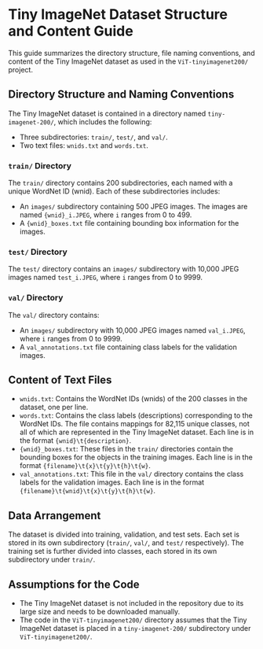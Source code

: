 # Tiny ImageNet Dataset Structure and Content Guide

This guide summarizes the directory structure, file naming conventions, and content of the Tiny ImageNet dataset as used in the `ViT-tinyimagenet200/` project.

## Directory Structure and Naming Conventions

The Tiny ImageNet dataset is contained in a directory named `tiny-imagenet-200/`, which includes the following:

- Three subdirectories: `train/`, `test/`, and `val/`.
- Two text files: `wnids.txt` and `words.txt`.

### `train/` Directory

The `train/` directory contains 200 subdirectories, each named with a unique WordNet ID (wnid). Each of these subdirectories includes:

- An `images/` subdirectory containing 500 JPEG images. The images are named `{wnid}_i.JPEG`, where `i` ranges from 0 to 499.
- A `{wnid}_boxes.txt` file containing bounding box information for the images.

### `test/` Directory

The `test/` directory contains an `images/` subdirectory with 10,000 JPEG images named `test_i.JPEG`, where `i` ranges from 0 to 9999.

### `val/` Directory

The `val/` directory contains:

- An `images/` subdirectory with 10,000 JPEG images named `val_i.JPEG`, where `i` ranges from 0 to 9999.
- A `val_annotations.txt` file containing class labels for the validation images.

## Content of Text Files

- `wnids.txt`: Contains the WordNet IDs (wnids) of the 200 classes in the dataset, one per line.
- `words.txt`: Contains the class labels (descriptions) corresponding to the WordNet IDs. The file contains mappings for 82,115 unique classes, not all of which are represented in the Tiny ImageNet dataset. Each line is in the format `{wnid}\t{description}`. 
- `{wnid}_boxes.txt`: These files in the `train/` directories contain the bounding boxes for the objects in the training images. Each line is in the format `{filename}\t{x}\t{y}\t{h}\t{w}`.
- `val_annotations.txt`: This file in the `val/` directory contains the class labels for the validation images. Each line is in the format `{filename}\t{wnid}\t{x}\t{y}\t{h}\t{w}`.

## Data Arrangement

The dataset is divided into training, validation, and test sets. Each set is stored in its own subdirectory (`train/`, `val/`, and `test/` respectively). The training set is further divided into classes, each stored in its own subdirectory under `train/`.

## Assumptions for the Code

- The Tiny ImageNet dataset is not included in the repository due to its large size and needs to be downloaded manually.
- The code in the `ViT-tinyimagenet200/` directory assumes that the Tiny ImageNet dataset is placed in a `tiny-imagenet-200/` subdirectory under `ViT-tinyimagenet200/`.
